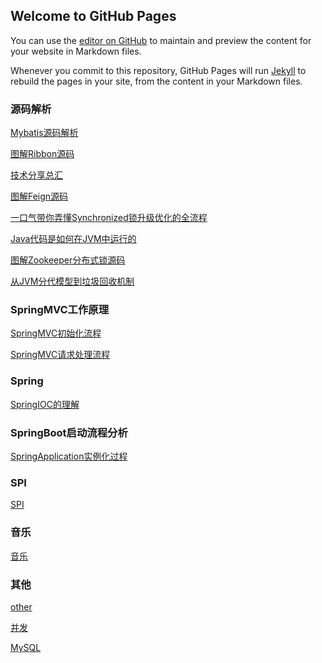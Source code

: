 ## Welcome to GitHub Pages

You can use the [editor on GitHub](https://github.com/zephyr520/zephyr/edit/master/index.md) to maintain and preview the content for your website in Markdown files.

Whenever you commit to this repository, GitHub Pages will run [Jekyll](https://jekyllrb.com/) to rebuild the pages in your site, from the content in your Markdown files.

### 源码解析
[Mybatis源码解析](https://zephyr520.github.io/zephyr/mybatis/mybatis.html)

[图解Ribbon源码](https://zephyr520.github.io/zephyr/spring/图解Ribbon源码.pdf)

[技术分享总汇](https://zephyr520.github.io/zephyr/spring/儒猿-技术分享总汇(2021.09.13).pdf)

[图解Feign源码](https://zephyr520.github.io/zephyr/spring/图解Feign源码-Feign是如何实现声明式调⽤的.pdf)

[⼀⼝⽓带你弄懂Synchronized锁升级优化的全流程](https://zephyr520.github.io/zephyr/spring/⼀⼝⽓带你弄懂Synchronized锁升级优化的全流程.pdf)

[Java代码是如何在JVM中运⾏的](https://zephyr520.github.io/zephyr/spring/Java代码是如何在JVM中运⾏的.pdf)

[图解Zookeeper分布式锁源码](https://zephyr520.github.io/zephyr/spring/图解Zookeeper分布式锁源码-可重⼊锁的实现.pdf)

[从JVM分代模型到垃圾回收机制](https://zephyr520.github.io/zephyr/spring/从JVM分代模型到垃圾回收机制.pdf)

### SpringMVC工作原理
[SpringMVC初始化流程](https://zephyr520.github.io/zephyr/spring/springmvc-init-process.html)

[SpringMVC请求处理流程](https://zephyr520.github.io/zephyr/spring/springmvc-request-process.html)

### Spring
[SpringIOC的理解](https://zephyr520.github.io/zephyr/spring/spring-ioc-comprehension.html)

### SpringBoot启动流程分析
[SpringApplication实例化过程](https://zephyr520.github.io/zephyr/spring/SpringApplication类的初始化流程分析.html)

### SPI
[SPI](https://zephyr520.github.io/zephyr/java/java-spi.html)

### 音乐
[音乐](https://zephyr520.github.io/zephyr/music.html)

### 其他

[other](https://zephyr520.github.io/zephyr/java/JVM.html)

[并发](https://zephyr520.github.io/zephyr/java/玩转Java并发编程.html)

[MySQL](https://zephyr520.github.io/zephyr/java/MySQL.html)
